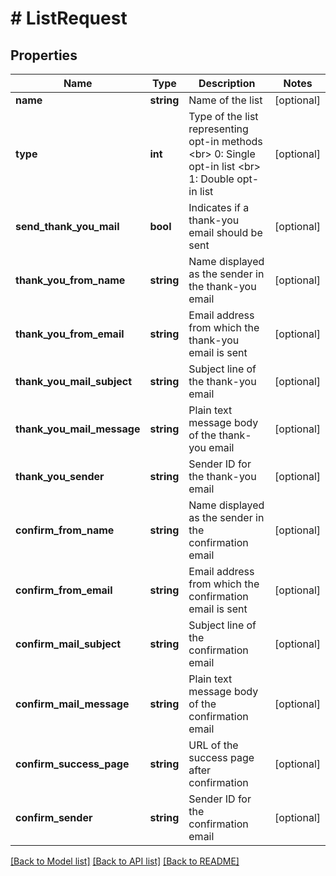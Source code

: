 # # ListRequest

## Properties

Name | Type | Description | Notes
------------ | ------------- | ------------- | -------------
**name** | **string** | Name of the list | [optional]
**type** | **int** | Type of the list representing opt-in methods &lt;br&gt; 0: Single opt-in list &lt;br&gt; 1: Double opt-in list | [optional]
**send_thank_you_mail** | **bool** | Indicates if a thank-you email should be sent | [optional]
**thank_you_from_name** | **string** | Name displayed as the sender in the thank-you email | [optional]
**thank_you_from_email** | **string** | Email address from which the thank-you email is sent | [optional]
**thank_you_mail_subject** | **string** | Subject line of the thank-you email | [optional]
**thank_you_mail_message** | **string** | Plain text message body of the thank-you email | [optional]
**thank_you_sender** | **string** | Sender ID for the thank-you email | [optional]
**confirm_from_name** | **string** | Name displayed as the sender in the confirmation email | [optional]
**confirm_from_email** | **string** | Email address from which the confirmation email is sent | [optional]
**confirm_mail_subject** | **string** | Subject line of the confirmation email | [optional]
**confirm_mail_message** | **string** | Plain text message body of the confirmation email | [optional]
**confirm_success_page** | **string** | URL of the success page after confirmation | [optional]
**confirm_sender** | **string** | Sender ID for the confirmation email | [optional]

[[Back to Model list]](../../README.md#models) [[Back to API list]](../../README.md#endpoints) [[Back to README]](../../README.md)
